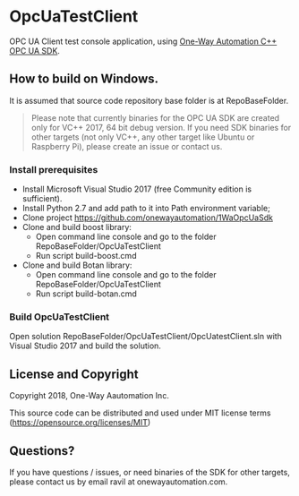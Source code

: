 # OpcUaTestClient
OPC UA Client test console application, using [One-Way Automation C++ OPC UA SDK](https://github.com/onewayautomation/1WaOpcUaSdk).

## How to build on Windows.
It is assumed that source code repository base folder is at RepoBaseFolder.

> Please note that currently binaries for the OPC UA SDK are created only for VC++ 2017, 64 bit debug version.
If you need SDK binaries for other targets (not only VC++, any other target like Ubuntu or Raspberry Pi), please create an issue or contact us. 

### Install prerequisites
- Install Microsoft Visual Studio 2017 (free Community edition is sufficient).
- Install Python 2.7 and add path to it into Path environment variable; 
- Clone project https://github.com/onewayautomation/1WaOpcUaSdk
- Clone and build boost library:
  - Open command line console and go to the folder RepoBaseFolder/OpcUaTestClient 
  - Run script build-boost.cmd
- Clone and build Botan library:
  - Open command line console and go to the folder RepoBaseFolder/OpcUaTestClient 
  - Run script build-botan.cmd
### Build OpcUaTestClient
  Open solution RepoBaseFolder/OpcUaTestClient/OpcUatestClient.sln with Visual Studio 2017 and build the solution.

## License and Copyright
Copyright 2018, One-Way Aautomation Inc.

This source code can be distributed and used under MIT license terms (https://opensource.org/licenses/MIT)

## Questions?
If you have questions / issues, or need binaries of the SDK for other targets, please contact us by email ravil at onewayautomation.com.
  
